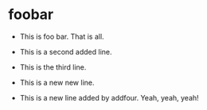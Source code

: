 # foobar

- This is foo bar. That is all.
- This is a second added line.
- This is the third line.

- This is a new new line.

- This is a new line added by addfour. Yeah, yeah, yeah!

